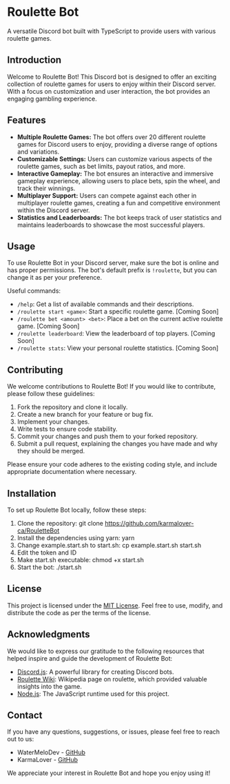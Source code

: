 # Roulette Bot

A versatile Discord bot built with TypeScript to provide users with various roulette games.

## Introduction

Welcome to Roulette Bot! This Discord bot is designed to offer an exciting collection of roulette games for users to enjoy within their Discord server. With a focus on customization and user interaction, the bot provides an engaging gambling experience.

## Features

- **Multiple Roulette Games:** The bot offers over 20 different roulette games for Discord users to enjoy, providing a diverse range of options and variations.
- **Customizable Settings:** Users can customize various aspects of the roulette games, such as bet limits, payout ratios, and more.
- **Interactive Gameplay:** The bot ensures an interactive and immersive gameplay experience, allowing users to place bets, spin the wheel, and track their winnings.
- **Multiplayer Support:** Users can compete against each other in multiplayer roulette games, creating a fun and competitive environment within the Discord server.
- **Statistics and Leaderboards:** The bot keeps track of user statistics and maintains leaderboards to showcase the most successful players.

## Usage

To use Roulette Bot in your Discord server, make sure the bot is online and has proper permissions. The bot's default prefix is `!roulette`, but you can change it as per your preference.

Useful commands:

- `/help`: Get a list of available commands and their descriptions.
- `/roulette start <game>`: Start a specific roulette game. [Coming Soon]
- `/roulette bet <amount> <bet>`: Place a bet on the current active roulette game. [Coming Soon]
- `/roulette leaderboard`: View the leaderboard of top players. [Coming Soon]
- `/roulette stats`: View your personal roulette statistics. [Coming Soon]

## Contributing

We welcome contributions to Roulette Bot! If you would like to contribute, please follow these guidelines:

1. Fork the repository and clone it locally.
2. Create a new branch for your feature or bug fix.
3. Implement your changes.
4. Write tests to ensure code stability.
5. Commit your changes and push them to your forked repository.
6. Submit a pull request, explaining the changes you have made and why they should be merged.

Please ensure your code adheres to the existing coding style, and include appropriate documentation where necessary.

## Installation

To set up Roulette Bot locally, follow these steps:

1. Clone the repository:
  git clone https://github.com/karmalover-ca/RouletteBot
2. Install the dependencies using yarn:
  yarn
3. Change example.start.sh to start.sh:
  cp example.start.sh start.sh
4. Edit the token and ID
5. Make start.sh executable:
  chmod +x start.sh
6. Start the bot:
  ./start.sh

## License

This project is licensed under the [MIT License](LICENSE). Feel free to use, modify, and distribute the code as per the terms of the license.

## Acknowledgments

We would like to express our gratitude to the following resources that helped inspire and guide the development of Roulette Bot:

- [Discord.js](https://discord.js.org/): A powerful library for creating Discord bots.
- [Roulette Wiki](https://en.wikipedia.org/wiki/Roulette): Wikipedia page on roulette, which provided valuable insights into the game.
- [Node.js](https://nodejs.org/): The JavaScript runtime used for this project.

## Contact

If you have any questions, suggestions, or issues, please feel free to reach out to us:

- WaterMeloDev - [GitHub](https://github.com/watermelodev)
- KarmaLover - [GitHub](https://github.com/karmalover-ca)

We appreciate your interest in Roulette Bot and hope you enjoy using it!
